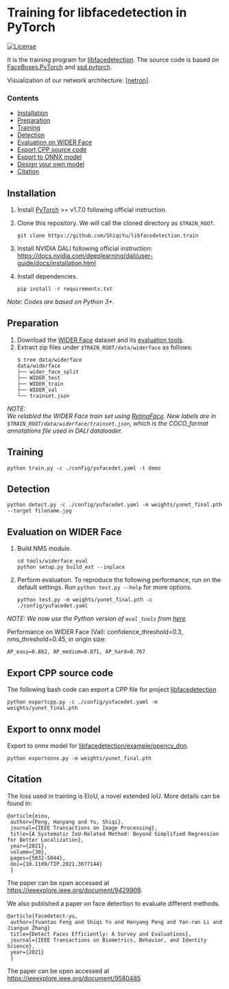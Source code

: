 # Training for libfacedetection in PyTorch

[![License](https://img.shields.io/badge/license-BSD-blue.svg)](LICENSE)

It is the training program for [libfacedetection](https://github.com/ShiqiYu/libfacedetection). The source code is based on [FaceBoxes.PyTorch](https://github.com/sfzhang15/FaceBoxes.PyTorch) and [ssd.pytorch](https://github.com/amdegroot/ssd.pytorch).

Visualization of our network architecture: [[netron]](https://netron.app/?url=https://raw.githubusercontent.com/ShiqiYu/libfacedetection.train/master/tasks/task1/onnx/YuFaceDetectNet.onnx).


### Contents
- [Installation](#installation)
- [Preparation](#Preparation)
- [Training](#training)
- [Detection](#detection)
- [Evaluation on WIDER Face](#evaluation-on-wider-face)
- [Export CPP source code](#export-cpp-source-code)
- [Export to ONNX model](#export-to-onnx-model)
- [Design your own model](#design-your-own-model)
- [Citation](#citation)

## Installation
1. Install [PyTorch](https://pytorch.org/) >= v1.7.0 following official instruction.

2. Clone this repository. We will call the cloned directory as `$TRAIN_ROOT`.
    ```Shell
    git clone https://github.com/ShiqiYu/libfacedetection.train
    ```
3. Install NVIDIA DALI following official instruction: https://docs.nvidia.com/deeplearning/dali/user-guide/docs/installation.html

4. Install dependencies.
    ```shell
    pip install -r requirements.txt
    ```

_Note: Codes are based on Python 3+._

## Preparation

1. Download the [WIDER Face](http://shuoyang1213.me/WIDERFACE/) dataset and its [evaluation tools](http://shuoyang1213.me/WIDERFACE/support/eval_script/eval_tools.zip).
2. Extract zip files under `$TRAIN_ROOT/data/widerface` as follows:
    ```shell
    $ tree data/widerface
    data/widerface
    ├── wider_face_split
    ├── WIDER_test
    ├── WIDER_train
    ├── WIDER_val
    └── trainset.json           
    ```
_NOTE: \
We relabled the WIDER Face train set using [RetinaFace](https://github.com/deepinsight/insightface/tree/master/detection/RetinaFace). New labels are in 
`$TRAIN_ROOT/data/widerface/trainset.json`, which is the COCO_format annotations file used in DALI dataloader._

## Training
```Shell
python train.py -c ./config/yufacedet.yaml -t demo 
```

## Detection
```Shell
python detect.py -c ./config/yufacedet.yaml -m weights/yunet_final.pth --target filename.jpg 
```

## Evaluation on WIDER Face
1. Build NMS module.
    ```shell
    cd tools/widerface_eval
    python setup.py build_ext --inplace
    ```

2. Perform evaluation. To reproduce the following performance, run on the default settings. Run `python test.py --help` for more options.
    ```shell
    python test.py -m weights/yunet_final.pth -c ./config/yufacedet.yaml
    ```

_NOTE: We now use the Python version of `eval_tools` from [here](https://github.com/wondervictor/WiderFace-Evaluation)._

Performance on WIDER Face (Val): confidence_threshold=0.3, nms_threshold=0.45, in origin size:
```
AP_easy=0.882, AP_medium=0.871, AP_hard=0.767
```

## Export CPP source code
The following bash code can export a CPP file for project [libfacedetection](https://github.com/ShiqiYu/libfacedetection)
```Shell
python exportcpp.py -c ./config/yufacedet.yaml -m weights/yunet_final.pth
```

## Export to onnx model
Export to onnx model for [libfacedetection/example/opencv_dnn](https://github.com/ShiqiYu/libfacedetection/tree/master/example/opencv_dnn).
```shell
python exportonnx.py -m weights/yunet_final.pth
```

## Citation
The loss used in training is EIoU, a novel extended IoU. More details can be found in:

	@article{eiou,
	 author={Peng, Hanyang and Yu, Shiqi},
  	 journal={IEEE Transactions on Image Processing}, 
  	 title={A Systematic IoU-Related Method: Beyond Simplified Regression for Better Localization}, 
  	 year={2021},
  	 volume={30},
  	 pages={5032-5044},
	 doi={10.1109/TIP.2021.3077144}
	 }
The paper can be open accessed at https://ieeexplore.ieee.org/document/9429909.

We also published a paper on face detection to evaluate different methods.

	@article{facedetect-yu,
	 author={Yuantao Feng and Shiqi Yu and Hanyang Peng and Yan-ran Li and Jianguo Zhang}
	 title={Detect Faces Efficiently: A Survey and Evaluations},
	 journal={IEEE Transactions on Biometrics, Behavior, and Identity Science},
	 year={2021}
	 }
	 
The paper can be open accessed at https://ieeexplore.ieee.org/document/9580485
